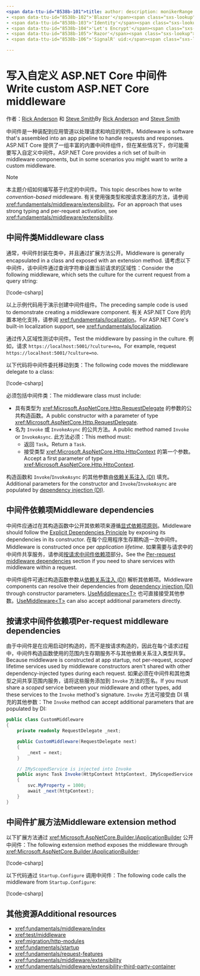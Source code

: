 ```yaml
---
<span data-ttu-id="8538b-101">title: author: description: monikerRange: ms.author: ms.custom: ms.date: no-loc:</span><span class="sxs-lookup"><span data-stu-id="8538b-101">title: author: description: monikerRange: ms.author: ms.custom: ms.date: no-loc:</span></span>
- <span data-ttu-id="8538b-102">'Blazor'</span><span class="sxs-lookup"><span data-stu-id="8538b-102">'Blazor'</span></span>
- <span data-ttu-id="8538b-103">'Identity'</span><span class="sxs-lookup"><span data-stu-id="8538b-103">'Identity'</span></span>
- <span data-ttu-id="8538b-104">'Let's Encrypt'</span><span class="sxs-lookup"><span data-stu-id="8538b-104">'Let's Encrypt'</span></span>
- <span data-ttu-id="8538b-105">'Razor'</span><span class="sxs-lookup"><span data-stu-id="8538b-105">'Razor'</span></span>
- <span data-ttu-id="8538b-106">'SignalR' uid:</span><span class="sxs-lookup"><span data-stu-id="8538b-106">'SignalR' uid:</span></span> 

---
```

# <a name="write-custom-aspnet-core-middleware"></a><span data-ttu-id="8538b-107">写入自定义 ASP.NET Core 中间件</span><span class="sxs-lookup"><span data-stu-id="8538b-107">Write custom ASP.NET Core middleware</span></span>

<span data-ttu-id="8538b-108">作者：[Rick Anderson](https://twitter.com/RickAndMSFT) 和 [Steve Smith](https://ardalis.com/)</span><span class="sxs-lookup"><span data-stu-id="8538b-108">By [Rick Anderson](https://twitter.com/RickAndMSFT) and [Steve Smith](https://ardalis.com/)</span></span>

<span data-ttu-id="8538b-109">中间件是一种装配到应用管道以处理请求和响应的软件。</span><span class="sxs-lookup"><span data-stu-id="8538b-109">Middleware is software that's assembled into an app pipeline to handle requests and responses.</span></span> <span data-ttu-id="8538b-110">ASP.NET Core 提供了一组丰富的内置中间件组件，但在某些情况下，你可能需要写入自定义中间件。</span><span class="sxs-lookup"><span data-stu-id="8538b-110">ASP.NET Core provides a rich set of built-in middleware components, but in some scenarios you might want to write a custom middleware.</span></span>

> [!NOTE]
> <span data-ttu-id="8538b-111">本主题介绍如何编写基于约定的中间件。</span><span class="sxs-lookup"><span data-stu-id="8538b-111">This topic describes how to write *convention-based* middleware.</span></span> <span data-ttu-id="8538b-112">有关使用强类型和按请求激活的方法，请参阅 <xref:fundamentals/middleware/extensibility>。</span><span class="sxs-lookup"><span data-stu-id="8538b-112">For an approach that uses strong typing and per-request activation, see <xref:fundamentals/middleware/extensibility>.</span></span>

## <a name="middleware-class"></a><span data-ttu-id="8538b-113">中间件类</span><span class="sxs-lookup"><span data-stu-id="8538b-113">Middleware class</span></span>

<span data-ttu-id="8538b-114">通常，中间件封装在类中，并且通过扩展方法公开。</span><span class="sxs-lookup"><span data-stu-id="8538b-114">Middleware is generally encapsulated in a class and exposed with an extension method.</span></span> <span data-ttu-id="8538b-115">请考虑以下中间件，该中间件通过查询字符串设置当前请求的区域性：</span><span class="sxs-lookup"><span data-stu-id="8538b-115">Consider the following middleware, which sets the culture for the current request from a query string:</span></span>

[!code-csharp[](write/snapshot/StartupCulture.cs)]

<span data-ttu-id="8538b-116">以上示例代码用于演示创建中间件组件。</span><span class="sxs-lookup"><span data-stu-id="8538b-116">The preceding sample code is used to demonstrate creating a middleware component.</span></span> <span data-ttu-id="8538b-117">有关 ASP.NET Core 的内置本地化支持，请参阅 <xref:fundamentals/localization>。</span><span class="sxs-lookup"><span data-stu-id="8538b-117">For ASP.NET Core's built-in localization support, see <xref:fundamentals/localization>.</span></span>

<span data-ttu-id="8538b-118">通过传入区域性测试中间件。</span><span class="sxs-lookup"><span data-stu-id="8538b-118">Test the middleware by passing in the culture.</span></span> <span data-ttu-id="8538b-119">例如，请求 `https://localhost:5001/?culture=no`。</span><span class="sxs-lookup"><span data-stu-id="8538b-119">For example, request `https://localhost:5001/?culture=no`.</span></span>

<span data-ttu-id="8538b-120">以下代码将中间件委托移动到类：</span><span class="sxs-lookup"><span data-stu-id="8538b-120">The following code moves the middleware delegate to a class:</span></span>

[!code-csharp[](write/snapshot/RequestCultureMiddleware.cs)]

<span data-ttu-id="8538b-121">必须包括中间件类：</span><span class="sxs-lookup"><span data-stu-id="8538b-121">The middleware class must include:</span></span>

* <span data-ttu-id="8538b-122">具有类型为 <xref:Microsoft.AspNetCore.Http.RequestDelegate> 的参数的公共构造函数。</span><span class="sxs-lookup"><span data-stu-id="8538b-122">A public constructor with a parameter of type <xref:Microsoft.AspNetCore.Http.RequestDelegate>.</span></span>
* <span data-ttu-id="8538b-123">名为 `Invoke` 或 `InvokeAsync` 的公共方法。</span><span class="sxs-lookup"><span data-stu-id="8538b-123">A public method named `Invoke` or `InvokeAsync`.</span></span> <span data-ttu-id="8538b-124">此方法必须：</span><span class="sxs-lookup"><span data-stu-id="8538b-124">This method must:</span></span>
  * <span data-ttu-id="8538b-125">返回 `Task`。</span><span class="sxs-lookup"><span data-stu-id="8538b-125">Return a `Task`.</span></span>
  * <span data-ttu-id="8538b-126">接受类型 <xref:Microsoft.AspNetCore.Http.HttpContext> 的第一个参数。</span><span class="sxs-lookup"><span data-stu-id="8538b-126">Accept a first parameter of type <xref:Microsoft.AspNetCore.Http.HttpContext>.</span></span>
  
<span data-ttu-id="8538b-127">构造函数和 `Invoke`/`InvokeAsync` 的其他参数由[依赖关系注入 (DI)](xref:fundamentals/dependency-injection) 填充。</span><span class="sxs-lookup"><span data-stu-id="8538b-127">Additional parameters for the constructor and `Invoke`/`InvokeAsync` are populated by [dependency injection (DI)](xref:fundamentals/dependency-injection).</span></span>

## <a name="middleware-dependencies"></a><span data-ttu-id="8538b-128">中间件依赖项</span><span class="sxs-lookup"><span data-stu-id="8538b-128">Middleware dependencies</span></span>

<span data-ttu-id="8538b-129">中间件应通过在其构造函数中公开其依赖项来遵循[显式依赖项原则](/dotnet/standard/modern-web-apps-azure-architecture/architectural-principles#explicit-dependencies)。</span><span class="sxs-lookup"><span data-stu-id="8538b-129">Middleware should follow the [Explicit Dependencies Principle](/dotnet/standard/modern-web-apps-azure-architecture/architectural-principles#explicit-dependencies) by exposing its dependencies in its constructor.</span></span> <span data-ttu-id="8538b-130">在每个应用程序生存期构造一次中间件。</span><span class="sxs-lookup"><span data-stu-id="8538b-130">Middleware is constructed once per *application lifetime*.</span></span> <span data-ttu-id="8538b-131">如果需要与请求中的中间件共享服务，请参阅[按请求中间件依赖项](#per-request-middleware-dependencies)部分。</span><span class="sxs-lookup"><span data-stu-id="8538b-131">See the [Per-request middleware dependencies](#per-request-middleware-dependencies) section if you need to share services with middleware within a request.</span></span>

<span data-ttu-id="8538b-132">中间件组件可通过构造函数参数从[依赖关系注入 (DI)](xref:fundamentals/dependency-injection) 解析其依赖项。</span><span class="sxs-lookup"><span data-stu-id="8538b-132">Middleware components can resolve their dependencies from [dependency injection (DI)](xref:fundamentals/dependency-injection) through constructor parameters.</span></span> <span data-ttu-id="8538b-133">[UseMiddleware&lt;T&gt;](/dotnet/api/microsoft.aspnetcore.builder.usemiddlewareextensions.usemiddleware#Microsoft_AspNetCore_Builder_UseMiddlewareExtensions_UseMiddleware_Microsoft_AspNetCore_Builder_IApplicationBuilder_System_Type_System_Object___) 也可直接接受其他参数。</span><span class="sxs-lookup"><span data-stu-id="8538b-133">[UseMiddleware&lt;T&gt;](/dotnet/api/microsoft.aspnetcore.builder.usemiddlewareextensions.usemiddleware#Microsoft_AspNetCore_Builder_UseMiddlewareExtensions_UseMiddleware_Microsoft_AspNetCore_Builder_IApplicationBuilder_System_Type_System_Object___) can also accept additional parameters directly.</span></span>

## <a name="per-request-middleware-dependencies"></a><span data-ttu-id="8538b-134">按请求中间件依赖项</span><span class="sxs-lookup"><span data-stu-id="8538b-134">Per-request middleware dependencies</span></span>

<span data-ttu-id="8538b-135">由于中间件是在应用启动时构造的，而不是按请求构造的，因此在每个请求过程中，中间件构造函数使用的范围内生存期服务不与其他依赖关系注入类型共享。</span><span class="sxs-lookup"><span data-stu-id="8538b-135">Because middleware is constructed at app startup, not per-request, *scoped* lifetime services used by middleware constructors aren't shared with other dependency-injected types during each request.</span></span> <span data-ttu-id="8538b-136">如果必须在中间件和其他类型之间共享范围内服务，请将这些服务添加到 `Invoke` 方法的签名。</span><span class="sxs-lookup"><span data-stu-id="8538b-136">If you must share a *scoped* service between your middleware and other types, add these services to the `Invoke` method's signature.</span></span> <span data-ttu-id="8538b-137">`Invoke` 方法可接受由 DI 填充的其他参数：</span><span class="sxs-lookup"><span data-stu-id="8538b-137">The `Invoke` method can accept additional parameters that are populated by DI:</span></span>

```csharp
public class CustomMiddleware
{
    private readonly RequestDelegate _next;

    public CustomMiddleware(RequestDelegate next)
    {
        _next = next;
    }

    // IMyScopedService is injected into Invoke
    public async Task Invoke(HttpContext httpContext, IMyScopedService svc)
    {
        svc.MyProperty = 1000;
        await _next(httpContext);
    }
}
```

## <a name="middleware-extension-method"></a><span data-ttu-id="8538b-138">中间件扩展方法</span><span class="sxs-lookup"><span data-stu-id="8538b-138">Middleware extension method</span></span>

<span data-ttu-id="8538b-139">以下扩展方法通过 <xref:Microsoft.AspNetCore.Builder.IApplicationBuilder> 公开中间件：</span><span class="sxs-lookup"><span data-stu-id="8538b-139">The following extension method exposes the middleware through <xref:Microsoft.AspNetCore.Builder.IApplicationBuilder>:</span></span>

[!code-csharp[](write/snapshot/RequestCultureMiddlewareExtensions.cs)]

<span data-ttu-id="8538b-140">以下代码通过 `Startup.Configure` 调用中间件：</span><span class="sxs-lookup"><span data-stu-id="8538b-140">The following code calls the middleware from `Startup.Configure`:</span></span>

[!code-csharp[](write/snapshot/Startup.cs?highlight=5)]

## <a name="additional-resources"></a><span data-ttu-id="8538b-141">其他资源</span><span class="sxs-lookup"><span data-stu-id="8538b-141">Additional resources</span></span>

* <xref:fundamentals/middleware/index>
* <xref:test/middleware>
* <xref:migration/http-modules>
* <xref:fundamentals/startup>
* <xref:fundamentals/request-features>
* <xref:fundamentals/middleware/extensibility>
* <xref:fundamentals/middleware/extensibility-third-party-container>
